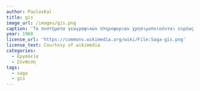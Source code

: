```yaml
---
author: PaulosKal
title: gis
image_url: /images/gis.png
caption: 'Τα συστήματα γεωγραφικών πληροφοριών χρησιμοποιούνται ευρέως για την ανάκτηση και ανάλυση χωρικών και γεωγραφικών δεδομένων με σκοπό την εξαγωγή και οπτικοποίηση πληροφοριών ενός τόπου σε χάρτες.'
year: 1968
license_url: 'https://commons.wikimedia.org/wiki/File:Saga-gis.png'
license_text: Courtesy of wikimedia
categories:
  - Εργαλεία
  - Σύνθεση
tags:
  - saga
  - gis
---
```

